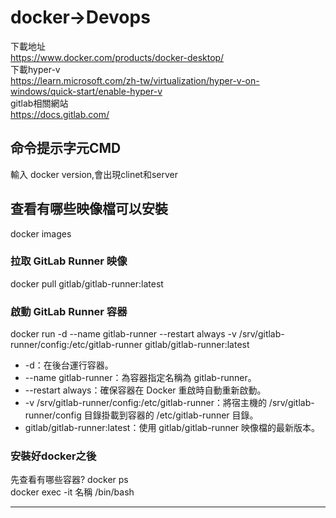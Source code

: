 # docker->Devops
下載地址  
https://www.docker.com/products/docker-desktop/  
下載hyper-v  
https://learn.microsoft.com/zh-tw/virtualization/hyper-v-on-windows/quick-start/enable-hyper-v  
gitlab相關網站  
https://docs.gitlab.com/  




## 命令提示字元CMD
輸入 docker version,會出現clinet和server
## 查看有哪些映像檔可以安裝    
docker images  

### 拉取 GitLab Runner 映像  
docker pull gitlab/gitlab-runner:latest  

### 啟動 GitLab Runner 容器  
docker run -d --name gitlab-runner --restart always -v /srv/gitlab-runner/config:/etc/gitlab-runner gitlab/gitlab-runner:latest  
- -d：在後台運行容器。
- --name gitlab-runner：為容器指定名稱為 gitlab-runner。
- --restart always：確保容器在 Docker 重啟時自動重新啟動。
- -v /srv/gitlab-runner/config:/etc/gitlab-runner：將宿主機的 /srv/gitlab-runner/config 目錄掛載到容器的 /etc/gitlab-runner 目錄。
- gitlab/gitlab-runner:latest：使用 gitlab/gitlab-runner 映像檔的最新版本。

### 安裝好docker之後  
先查看有哪些容器? docker ps   
docker exec -it 名稱 /bin/bash  


- - -
